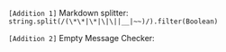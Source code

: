 `[Addition 1]` Markdown splitter: `string.split(/(\*\*|\*|\|\||__|~~)/).filter(Boolean)`

`[Addition 2]` Empty Message Checker: 